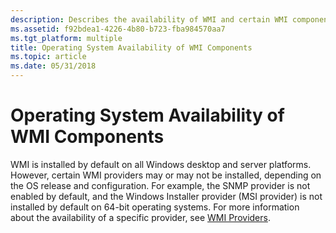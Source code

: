 ```yaml
---
description: Describes the availability of WMI and certain WMI components.
ms.assetid: f92bdea1-4226-4b80-b723-fba984570aa7
ms.tgt_platform: multiple
title: Operating System Availability of WMI Components
ms.topic: article
ms.date: 05/31/2018
---
```


# Operating System Availability of WMI Components

WMI is installed by default on all Windows desktop and server platforms. However, certain WMI providers may or may not be installed, depending on the OS release and configuration. For example, the SNMP provider is not enabled by default, and the Windows Installer provider (MSI provider) is not installed by default on 64-bit operating systems. For more information about the availability of a specific provider, see [WMI Providers](/windows/desktop/SrvNodes/wmi-mi-omi-providers).

 

 
